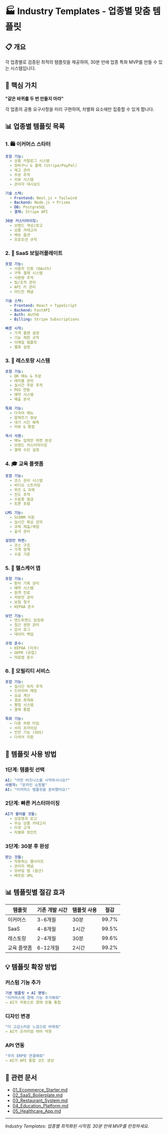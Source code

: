 # 🏭 Industry Templates - 업종별 맞춤 템플릿

## 📋 개요

각 업종별로 검증된 최적의 템플릿을 제공하여, 30분 만에 업종 특화 MVP를 만들 수 있는 시스템입니다.

## 🎯 핵심 가치

**"같은 바퀴를 두 번 만들지 마라"**

각 업종의 공통 요구사항을 미리 구현하여, 차별화 요소에만 집중할 수 있게 합니다.

## 📊 업종별 템플릿 목록

### 1. 🛍️ 이커머스 스타터

```yaml
포함 기능:
  - 상품 카탈로그 시스템
  - 장바구니 & 결제 (Stripe/PayPal)
  - 재고 관리
  - 주문 추적
  - 리뷰 시스템
  - 관리자 대시보드

기술 스택:
  - Frontend: Next.js + Tailwind
  - Backend: Node.js + Prisma
  - DB: PostgreSQL
  - 결제: Stripe API

30분 커스터마이징:
  - 브랜드 색상/로고
  - 상품 카테고리
  - 배송 옵션
  - 프로모션 규칙
```

### 2. 💼 SaaS 보일러플레이트

```yaml
포함 기능:
  - 사용자 인증 (OAuth)
  - 구독 결제 시스템
  - 사용량 추적
  - 팀/조직 관리
  - API 키 관리
  - 어드민 패널

기술 스택:
  - Frontend: React + TypeScript
  - Backend: FastAPI
  - Auth: Auth0
  - Billing: Stripe Subscriptions

빠른 시작:
  - 가격 플랜 설정
  - 기능 제한 규칙
  - 이메일 템플릿
  - 웹훅 설정
```

### 3. 🍔 레스토랑 시스템

```yaml
포함 기능:
  - QR 메뉴 & 주문
  - 테이블 관리
  - 실시간 주문 추적
  - POS 연동
  - 예약 시스템
  - 매출 분석

특화 기능:
  - 다국어 메뉴
  - 알레르기 정보
  - 대기 시간 예측
  - 리뷰 & 평점

즉시 사용:
  - 메뉴 입력만 하면 완성
  - 브랜드 커스터마이징
  - 결제 수단 설정
```

### 4. 🎓 교육 플랫폼

```yaml
포함 기능:
  - 코스 관리 시스템
  - 비디오 스트리밍
  - 퀴즈 & 과제
  - 진도 추적
  - 수료증 발급
  - 토론 포럼

LMS 기능:
  - SCORM 지원
  - 실시간 화상 강의
  - 과제 제출/채점
  - 출석 관리

설정만 하면:
  - 코스 구조
  - 가격 정책
  - 수료 기준
```

### 5. 🏥 헬스케어 앱

```yaml
포함 기능:
  - 환자 기록 관리
  - 예약 시스템
  - 원격 진료
  - 처방전 관리
  - 보험 청구
  - HIPAA 준수

보안 기능:
  - 엔드투엔드 암호화
  - 접근 권한 관리
  - 감사 로그
  - 데이터 백업

규정 준수:
  - HIPAA (미국)
  - GDPR (유럽)
  - 의료법 준수
```

### 6. 🚗 모빌리티 서비스

```yaml
포함 기능:
  - 실시간 위치 추적
  - 드라이버 매칭
  - 요금 계산
  - 경로 최적화
  - 평점 시스템
  - 결제 통합

특화 기능:
  - 다중 차량 타입
  - 서지 프라이싱
  - 안전 기능 (SOS)
  - 다국어 지원
```

## 🚀 템플릿 사용 방법

### 1단계: 템플릿 선택

```yaml
AI: "어떤 비즈니스를 시작하시나요?"
사용자: "온라인 쇼핑몰"
AI: "이커머스 템플릿을 준비했어요!"
```

### 2단계: 빠른 커스터마이징

```yaml
AI가 물어볼 것들:
  - 상호명과 로고
  - 주요 상품 카테고리
  - 타겟 고객
  - 차별화 포인트
```

### 3단계: 30분 후 완성

```yaml
받는 것들:
  - 작동하는 웹사이트
  - 관리자 패널
  - 모바일 앱 (옵션)
  - 배포된 URL
```

## 📊 템플릿별 절감 효과

| 템플릿      | 기존 개발 시간 | 템플릿 사용 | 절감  |
| ----------- | -------------- | ----------- | ----- |
| 이커머스    | 3-6개월        | 30분        | 99.7% |
| SaaS        | 4-8개월        | 1시간       | 99.5% |
| 레스토랑    | 2-4개월        | 30분        | 99.6% |
| 교육 플랫폼 | 6-12개월       | 2시간       | 99.2% |

## 💡 템플릿 확장 방법

### 커스텀 기능 추가

```yaml
기본 템플릿 + AI 명령:
"이커머스에 경매 기능 추가해줘"
→ AI가 자동으로 경매 모듈 통합
```

### 디자인 변경

```yaml
"더 고급스러운 느낌으로 바꿔줘"
→ AI가 프리미엄 테마 적용
```

### API 연동

```yaml
"우리 ERP랑 연결해줘"
→ AI가 API 통합 코드 생성
```

## 🔗 관련 문서

- [01_Ecommerce_Starter.md](01_Ecommerce_Starter.md)
- [02_SaaS_Boilerplate.md](02_SaaS_Boilerplate.md)
- [03_Restaurant_System.md](03_Restaurant_System.md)
- [04_Education_Platform.md](04_Education_Platform.md)
- [05_Healthcare_App.md](05_Healthcare_App.md)

---

_Industry Templates: 업종별 최적화된 시작점. 30분 만에 MVP를 런칭하세요._
